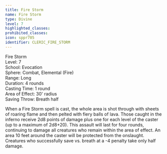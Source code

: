 ```yaml
---
title: Fire Storm
name: Fire Storm
type: Divine
level: 7
highlighted_classes: 
prohibited_classes: 
icon: sppr705
identifier: CLERIC_FIRE_STORM
---
```

Fire Storm  
Level: 7  
School: Evocation  
Sphere: Combat, Elemental (Fire)  
Range: Long  
Duration: 4 rounds  
Casting Time: 1 round  
Area of Effect: 30' radius  
Saving Throw: Breath half  
  
When a Fire Storm spell is cast, the whole area is shot through with sheets of roaring flame and then pelted with fiery balls of lava. Those caught in the inferno receive 2d8 points of damage plus one for each level of the caster (up to a maximum of 2d8+20). This assault will last for four rounds, continuing to damage all creatures who remain within the area of effect. An area 10 feet around the caster will be protected from the onslaught. Creatures who successfully save vs. breath at a -4 penalty take only half damage.  
